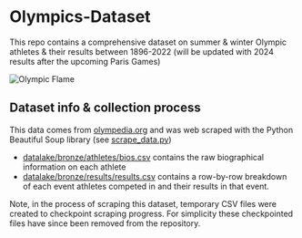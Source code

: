 # Olympics-Dataset

This repo contains a comprehensive dataset on summer & winter Olympic athletes & their results between 1896-2022 (will be updated with 2024 results after the upcoming Paris Games)

![Olympic Flame](./assets/olympic_flame.jpeg)

## Dataset info & collection process

This data comes from [olympedia.org](https://www.olympedia.org/) and was web scraped with the Python Beautiful Soup library (see [scrape_data.py](./scrape_data.py))

- [datalake/bronze/athletes/bios.csv](./datalake/bronze/athletes/bios.csv) contains the raw biographical information on each athlete<br/>
- [datalake/bronze/results/results.csv](./datalake/bronze/results/results.csv) contains a row-by-row breakdown of each event athletes competed in and their results in that event.

Note, in the process of scraping this dataset, temporary CSV files were created to checkpoint scraping progress. For simplicity these checkpointed files have since been removed from the repository.

